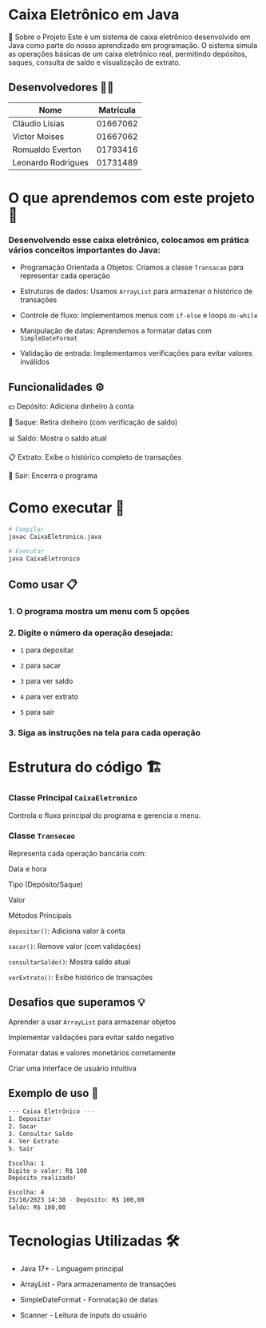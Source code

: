 # Caixa Eletrônico em Java 
👋 Sobre o Projeto
Este é um sistema de caixa eletrônico desenvolvido em Java como parte do nosso aprendizado em programação. O sistema simula as operações básicas de um caixa eletrônico real, permitindo depósitos, saques, consulta de saldo e visualização de extrato.

## Desenvolvedores 🧑‍💻
| Nome           |  Matrícula |
|----------------|------------|
| Cláudio Lísias | 01667062 |
| Victor Moises  | 01667062 |
| Romualdo Everton | 01793416|
| Leonardo Rodrigues | 01731489 |

# O que aprendemos com este projeto 🎯
### Desenvolvendo esse caixa eletrônico, colocamos em prática vários conceitos importantes do Java:

- Programação Orientada a Objetos: Criamos a classe `Transacao` para representar cada operação

- Estruturas de dados: Usamos `ArrayList` para armazenar o histórico de transações

- Controle de fluxo: Implementamos menus com `if-else` e loops `do-while`

- Manipulação de datas: Aprendemos a formatar datas com `SimpleDateFormat`

- Validação de entrada: Implementamos verificações para evitar valores inválidos

## Funcionalidades ️️️️️️️️⚙️
💵 Depósito: Adiciona dinheiro à conta

🏧 Saque: Retira dinheiro (com verificação de saldo)

📊 Saldo: Mostra o saldo atual

📋 Extrato: Exibe o histórico completo de transações

🚪 Sair: Encerra o programa

# Como executar 🚀
```bash
# Compilar
javac CaixaEletronico.java

# Executar
java CaixaEletronico
```

## Como usar 📋
### 1. O programa mostra um menu com 5 opções

### 2. Digite o número da operação desejada:

- `1` para depositar

- `2` para sacar

- `3` para ver saldo

- `4` para ver extrato

- `5` para sair

### 3. Siga as instruções na tela para cada operação

# Estrutura do código 🏗️


### Classe Principal `CaixaEletronico`

Controla o fluxo principal do programa e gerencia o menu.

### Classe `Transacao`
Representa cada operação bancária com:

Data e hora

Tipo (Depósito/Saque)

Valor

Métodos Principais


`depositar()`: Adiciona valor à conta

`sacar()`: Remove valor (com validações)

`consultarSaldo()`: Mostra saldo atual

`verExtrato()`: Exibe histórico de transações

## Desafios que superamos 💡
Aprender a usar `ArrayList` para armazenar objetos

Implementar validações para evitar saldo negativo

Formatar datas e valores monetários corretamente

Criar uma interface de usuário intuitiva

## Exemplo de uso 🎨
```bash
--- Caixa Eletrônico ---
1. Depositar
2. Sacar
3. Consultar Saldo
4. Ver Extrato
5. Sair

Escolha: 1
Digite o valor: R$ 100
Depósito realizado!

Escolha: 4
25/10/2023 14:30 - Depósito: R$ 100,00
Saldo: R$ 100,00
```
# Tecnologias Utilizadas 🛠️

- Java 17+ - Linguagem principal

- ArrayList - Para armazenamento de transações

- SimpleDateFormat - Formatação de datas

- Scanner - Leitura de inputs do usuário

